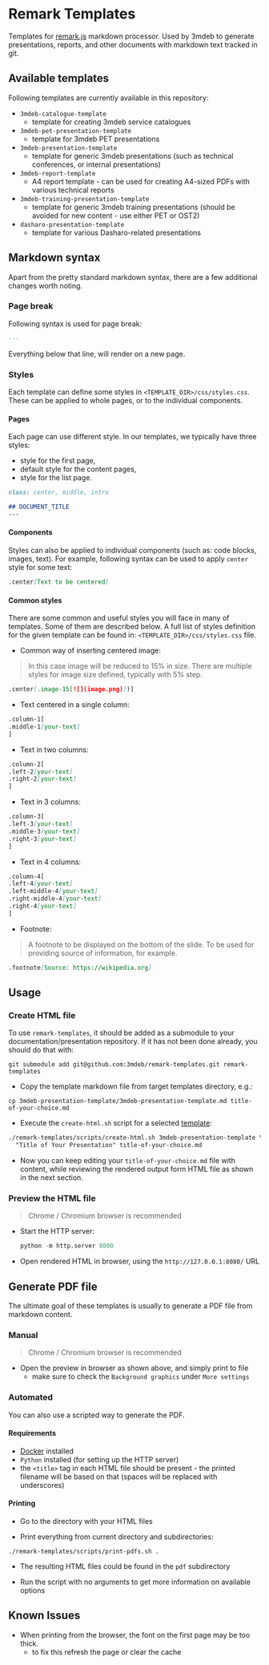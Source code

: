 # Remark Templates

Templates for [remark.js](https://remark.js.org/) markdown processor. Used by
3mdeb to generate presentations, reports, and other documents with markdown
text tracked in git.

## Available templates

Following templates are currently available in this repository:

* `3mdeb-catalogue-template`
    - template for creating 3mdeb service catalogues
* `3mdeb-pet-presentation-template`
    - template for 3mdeb PET presentations
* `3mdeb-presentation-template`
    - template for generic 3mdeb presentations (such as technical conferences,
    or internal presentations)
* `3mdeb-report-template`
    - A4 report template - can be used for creating A4-sized PDFs with various
    technical reports
* `3mdeb-training-presentation-template`
    - template for generic 3mdeb training presentations (should be avoided for
     new content - use either PET or OST2)
* `dasharo-presentation-template`
    - template for various Dasharo-related presentations

## Markdown syntax

Apart from the pretty standard markdown syntax, there are a few additional
changes worth noting.

### Page break

Following syntax is used for page break:

```md
---
```

Everything below that line, will render on a new page.

### Styles

Each template can define some styles in `<TEMPLATE_DIR>/css/styles.css`. These
can be applied to whole pages, or to the individual components.

#### Pages

Each page can use different style. In our templates, we typically have three
styles:

* style for the first page,
* default style for the content pages,
* style for the list page.

```md
class: center, middle, intro

## DOCUMENT_TITLE
---
```

#### Components

Styles can also be applied to individual components (such as: code blocks,
images, text). For example, following syntax can be used to apply `center`
style for some text:

```md
.center[Text to be centered]
```

#### Common styles

There are some common and useful styles you will face in many of templates.
Some of them are described below. A full list of styles definition for the
given template can be found in: `<TEMPLATE_DIR>/css/styles.css` file.

* Common way of inserting centered image:

> In this case image will be reduced to 15% in size. There are multiple styles
> for image size defined, typically with 5% step.

```md
.center[.image-15[![](image.png)])]
```

* Text centered in a single column:

```md
.column-1[
.middle-1[your-text]
]
```

* Text in two columns:

```md
.column-2[
.left-2[your-text]
.right-2[your-text]
]
```

* Text in 3 columns:

```md
.column-3[
.left-3[your-text]
.middle-3[your-text]
.right-3[your-text]
]
```

* Text in 4 columns:

```md
.column-4[
.left-4[your-text]
.left-middle-4[your-text]
.right-middle-4[your-text]
.right-4[your-text]
]
```

* Footnote:

> A footnote to be displayed on the bottom of the slide. To be used for
> providing source of information, for example.

```md
.footnote[Source: https://wikipedia.org]
```

## Usage

### Create HTML file

To use `remark-templates`, it should be added as a submodule to your
documentation/presentation repository. If it has not been done already, you
should do that with:

```shell
git submodule add git@github.com:3mdeb/remark-templates.git remark-templates
```

* Copy the template markdown file from target templates directory, e.g.:

```shell
cp 3mdeb-presentation-template/3mdeb-presentation-template.md title-of-your-choice.md
```

* Execute the `create-html.sh` script for a selected
  [template](#available-templates):

```md
./remark-templates/scripts/create-html.sh 3mdeb-presentation-template \
  "Title of Your Presentation" title-of-your-choice.md
```

* Now you can keep editing your `title-of-your-choice.md` file with content,
  while reviewing the rendered output form HTML file as shown in the next
  section.

### Preview the HTML file

> Chrome / Chromium browser is recommended

* Start the HTTP server:

  ```python
  python -m http.server 8080
  ```

* Open rendered HTML in browser, using the `http://127.0.0.1:8080/` URL

## Generate PDF file

The ultimate goal of these templates is usually to generate a PDF file from
markdown content.

### Manual

> Chrome / Chromium browser is recommended

* Open the preview in browser as shown above, and simply print to file
    - make sure to check the `Background graphics` under `More settings`

### Automated

You can also use a scripted way to generate the PDF.

#### Requirements

* [Docker](https://docs.docker.com/engine/install/ubuntu/) installed
* `Python` installed (for setting up the HTTP server)
* the `<title>` tag in each HTML file should be present - the printed filename
  will be based on that (spaces will be replaced with underscores)

#### Printing

* Go to the directory with your HTML files

* Print everything from current directory and subdirectories:

```shell
./remark-templates/scripts/print-pdfs.sh .
```

* The resulting HTML files could be found in the `pdf` subdirectory

* Run the script with no arguments to get more information on available options

## Known Issues

* When printing from the browser, the font on the first page may be too thick.
    - to fix this refresh the page or clear the cache

